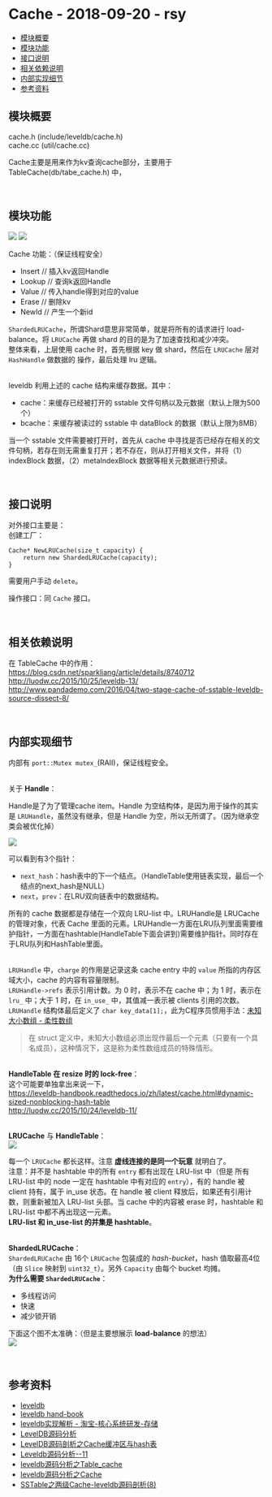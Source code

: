 # Cache - 2018-09-20 - rsy

- [模块概要](#module_in_brief)
- [模块功能](#module_function)
- [接口说明](#interface_specification)
- [相关依赖说明](#dependency)
- [内部实现细节](#inner_detail)
- [参考资料](#reference)


<a id="module_in_brief"></a>
## 模块概要
cache.h (include/leveldb/cache.h)   
cache.cc (util/cache.cc)

Cache主要是用来作为kv查询cache部分，主要用于 TableCache(db/tabe_cache.h) 中，


&nbsp;    
<a id="module_function"></a>
## 模块功能

![](assets/cache_09_20.png)
![](assets/SharededLRUCache_09_20.png)

Cache 功能：（保证线程安全）

- Insert // 插入kv返回Handle
- Lookup // 查询k返回Handle
- Value // 传入handle得到对应的value
- Erase // 删除kv
- NewId // 产生一个新id

`ShardedLRUCache`，所谓Shard意思非常简单，就是将所有的请求进行 load-balance。将 `LRUCache` 再做 shard 的目的是为了加速查找和减少冲突。   
整体来看，上层使用 cache 时，首先根据 key 做 shard，然后在 `LRUCache` 层对 `HashHandle` 做数据的 操作，最后处理 lru 逻辑。

&nbsp;   
leveldb 利用上述的 cache 结构来缓存数据。其中：

- cache：来缓存已经被打开的 sstable 文件句柄以及元数据（默认上限为500个）
- bcache：来缓存被读过的 sstable 中 dataBlock 的数据（默认上限为8MB）

当一个 sstable 文件需要被打开时，首先从 cache 中寻找是否已经存在相关的文件句柄，若存在则无需重复打开；若不存在，则从打开相关文件，并将（1）indexBlock 数据，（2）metaIndexBlock 数据等相关元数据进行预读。

&nbsp;    
<a id="interface_specification"></a>
## 接口说明

对外接口主要是：   
创建工厂：

    Cache* NewLRUCache(size_t capacity) {
        return new ShardedLRUCache(capacity);
    }
需要用户手动 `delete`。   

操作接口：同 `Cache` 接口。


&nbsp;    
<a id="dependency"></a>
## 相关依赖说明

在 TableCache 中的作用：   
https://blog.csdn.net/sparkliang/article/details/8740712  
http://luodw.cc/2015/10/25/leveldb-13/   
http://www.pandademo.com/2016/04/two-stage-cache-of-sstable-leveldb-source-dissect-8/    

&nbsp;    
<a id="inner_detail"></a>
## 内部实现细节

内部有 `port::Mutex mutex_`(RAII)，保证线程安全。


&nbsp;   
关于 **Handle**：   

Handle是了为了管理cache item。Handle 为空结构体，是因为用于操作的其实是 `LRUHandle`，虽然没有继承，但是 Handle 为空，所以无所谓了。（因为继承空类会被优化掉）

![](assets/LRUHandle_09_24.png)

可以看到有3个指针：

- `next_hash`：hash表中的下一个结点。（HandleTable使用链表实现，最后一个结点的next_hash是NULL）
- `next`，`prev`：在LRU双向链表中的数据结构。

所有的 cache 数据都是存储在一个双向 LRU-list 中。LRUHandle是 LRUCache 的管理对象，代表 Cache 里面的元素。LRUHandle一方面在LRU队列里面需要维护指针，一方面在hashtable(HandleTable下面会讲到)需要维护指针。同时存在于LRU队列和HashTable里面。


&nbsp;    
`LRUHandle` 中，`charge` 的作用是记录这条 cache entry 中的 `value` 所指的内存区域大小，cache 的内容有容量限制。   
`LRUHandle->refs` 表示引用计数。为 0 时，表示不在 cache 中；为 1 时，表示在 `lru_` 中；大于 1 时，在 `in_use_` 中，其值减一表示被 clients 引用的次数。   
`LRUHandle` 结构体最后定义了 `char key_data[1];`，此为C程序员惯用手法：[未知大小数组 - 柔性数组](https://zh.cppreference.com/w/c/language/array#.E6.9C.AA.E7.9F.A5.E5.A4.A7.E5.B0.8F.E6.95.B0.E7.BB.84)   
>在 struct 定义中，未知大小数组必须出现作最后一个元素（只要有一个具名成员），这种情况下，这是称为柔性数组成员的特殊情形。


&nbsp;    
**HandleTable 在 resize 时的 lock-free**：   
这个可能要单独拿出来说一下，   
https://leveldb-handbook.readthedocs.io/zh/latest/cache.html#dynamic-sized-nonblocking-hash-table   
http://luodw.cc/2015/10/24/leveldb-11/


&nbsp;    
**LRUCache** 与 **HandleTable**：   
![](assets/handle_table_09_24.png)   

每一个 `LRUCache` 都长这样。注意 **虚线连接的是同一个玩意** 就明白了。   
注意：并不是 hashtable 中的所有 `entry` 都有出现在 LRU-list 中（但是 所有 LRU-list 中的 node 一定在 hashtable 中有对应的 `entry`），有的 handle 被 client 持有，属于 in_use 状态。在 handle 被 client 释放后，如果还有引用计数，则重新被加入 LRU-list 头部。当 cache 中的内容被 erase 时，hashtable 和 LRU-list 中都不再出现这一元素。   
**LRU-list 和 in_use-list 的并集是 hashtable**。


&nbsp;    
**ShardedLRUCache**：   
`ShardedLRUCache` 由 16个 `LRUCache` 包装成的 *hash-bucket*，hash 值取最高4位（由 `Slice` 映射到 `uint32_t`）。另外 `Capacity` 由每个 bucket 均摊。   
**为什么需要 `ShardedLRUCache`**：

- 多线程访问
- 快速
- 减少锁开销

下面这个图不太准确：（但是主要想展示 **load-balance** 的想法）    
![](assets/SharededLRUCache_结构_09_24.png)


&nbsp;    
<a id="reference"></a>
## 参考资料

- [leveldb](https://dirtysalt.github.io/html/leveldb.html#org9904011)
- [leveldb hand-book](https://leveldb-handbook.readthedocs.io/zh/latest/cache.html#cache)
- [leveldb实现解析 - 淘宝-核心系统研发-存储](https://github.com/rsy56640/read_and_analyse_levelDB/blob/master/reference/DB%20leveldb%E5%AE%9E%E7%8E%B0%E8%A7%A3%E6%9E%90.pdf)
- [LevelDB源码分析](https://wenku.baidu.com/view/b3285278b90d6c85ec3ac687.html)
- [LevelDB源码剖析之Cache缓冲区与hash表](http://mingxinglai.com/cn/2013/01/leveldb-cache/)
- [Leveldb源码分析--11](https://blog.csdn.net/sparkliang/article/details/8740712)
- [leveldb源码分析之Table_cache](http://luodw.cc/2015/10/25/leveldb-13/)
- [leveldb源码分析之Cache](http://luodw.cc/2015/10/24/leveldb-11/)
- [SSTable之两级Cache-leveldb源码剖析(8)](http://www.pandademo.com/2016/04/two-stage-cache-of-sstable-leveldb-source-dissect-8/)